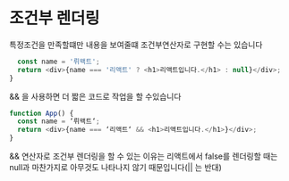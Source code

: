 # 조건부 렌더링

특정조건을 만족할떄만 내용을 보여줄떄 조건부연산자로 구현할 수는 있습니다

```js function App() {
  const name = '뤼왝트';
  return <div>{name === '리액트' ? <h1>리액트입니다.</h1> : null}</div>;
}
```

&& 을 사용하면 더 짧은 코드로 작업을 할 수있습니다

```js 
function App() {
  const name = ‘뤼왝트‘;
  return <div>{name === ‘리액트‘ && <h1>리액트입니다.</h1>}</div>;
}
```

&& 연산자로 조건부 렌더링을 할 수 있는 이유는 리액트에서 false를 렌더링할 때는 null과 마찬가지로 아무것도 나타나지 않기 때문입니다(|| 는 반대)
